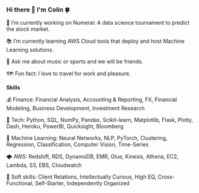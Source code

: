 ### Hi there 👋 I'm Colin 🍀

 📌 I’m currently working on Numerai: A data science tournament to predict the stock market.
 
 📚 I’m currently learning AWS Cloud tools that deploy and host Machine Learning solutions.
 
 💬 Ask me about music or sports and we will be friends.
 
 🗺️ Fun fact: I love to travel for work and pleasure.

**Skills**

💰 Finance:  Financial Analysis, Accounting & Reporting, FX, Financial Modeling, Business Development, Investment Research

🤖 Tech:  Python, SQL, NumPy, Pandas, Scikit-learn, Matplotlib, Flask, Plotly, Dash, Heroku, PowerBI, Quicksight, Bloomberg

🧠 Machine Learning:  Neural Networks, NLP, PyTorch, Clustering, Regression, Classification, Computer Vision, Time-Series

🌩️ AWS:  Redshift, RDS, DynamoDB, EMR, Glue, Kinesis, Athena, EC2, Lambda, S3, EBS, Cloudwatch

💜 Soft skills:  Client Relations, Intellectually Curious, High EQ, Cross-Functional, Self-Starter, Independently Organized

<!--

Here are some ideas to get you started:
what else can i add? 

